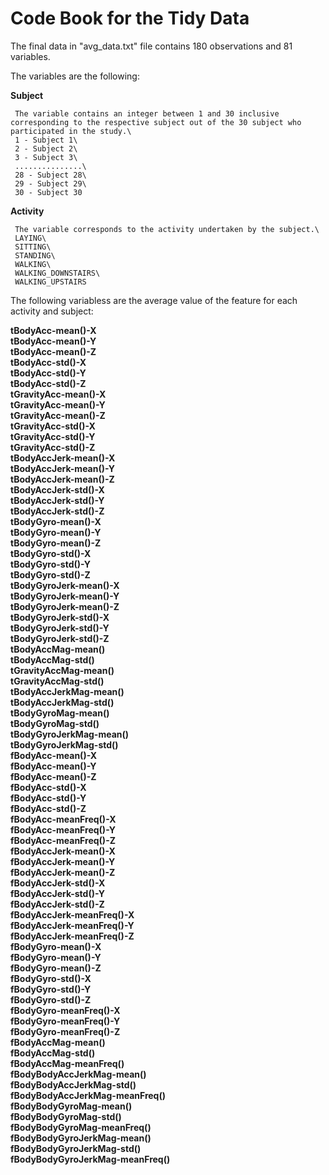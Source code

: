 # Code Book for the Tidy Data

The final data in "avg_data.txt" file contains 180 observations and 81 variables.

The variables are the following:

**Subject**

     The variable contains an integer between 1 and 30 inclusive corresponding to the respective subject out of the 30 subject who participated in the study.\
     1 - Subject 1\
     2 - Subject 2\
     3 - Subject 3\
     ...............\
     28 - Subject 28\
     29 - Subject 29\
     30 - Subject 30
    
**Activity**

     The variable corresponds to the activity undertaken by the subject.\
     LAYING\
     SITTING\
     STANDING\
     WALKING\
     WALKING_DOWNSTAIRS\
     WALKING_UPSTAIRS
    
The following variabless are the average value of the feature for each activity and subject:

**tBodyAcc-mean()-X**\
**tBodyAcc-mean()-Y**\
**tBodyAcc-mean()-Z**\
**tBodyAcc-std()-X**\
**tBodyAcc-std()-Y**\
**tBodyAcc-std()-Z**\
**tGravityAcc-mean()-X**\
**tGravityAcc-mean()-Y**\
**tGravityAcc-mean()-Z**\
**tGravityAcc-std()-X**\
**tGravityAcc-std()-Y**\
**tGravityAcc-std()-Z**\
**tBodyAccJerk-mean()-X**\
**tBodyAccJerk-mean()-Y**\
**tBodyAccJerk-mean()-Z**\
**tBodyAccJerk-std()-X**\
**tBodyAccJerk-std()-Y**\
**tBodyAccJerk-std()-Z**\
**tBodyGyro-mean()-X**\
**tBodyGyro-mean()-Y**\
**tBodyGyro-mean()-Z**\
**tBodyGyro-std()-X**\
**tBodyGyro-std()-Y**\
**tBodyGyro-std()-Z**\
**tBodyGyroJerk-mean()-X**\
**tBodyGyroJerk-mean()-Y**\
**tBodyGyroJerk-mean()-Z**\
**tBodyGyroJerk-std()-X**\
**tBodyGyroJerk-std()-Y**\
**tBodyGyroJerk-std()-Z**\
**tBodyAccMag-mean()**\
**tBodyAccMag-std()**\
**tGravityAccMag-mean()**\
**tGravityAccMag-std()**\
**tBodyAccJerkMag-mean()**\
**tBodyAccJerkMag-std()**\
**tBodyGyroMag-mean()**\
**tBodyGyroMag-std()**\
**tBodyGyroJerkMag-mean()**\
**tBodyGyroJerkMag-std()**\
**fBodyAcc-mean()-X**\
**fBodyAcc-mean()-Y**\
**fBodyAcc-mean()-Z**\
**fBodyAcc-std()-X**\
**fBodyAcc-std()-Y**\
**fBodyAcc-std()-Z**\
**fBodyAcc-meanFreq()-X**\
**fBodyAcc-meanFreq()-Y**\
**fBodyAcc-meanFreq()-Z**\
**fBodyAccJerk-mean()-X**\
**fBodyAccJerk-mean()-Y**\
**fBodyAccJerk-mean()-Z**\
**fBodyAccJerk-std()-X**\
**fBodyAccJerk-std()-Y**\
**fBodyAccJerk-std()-Z**\
**fBodyAccJerk-meanFreq()-X**\
**fBodyAccJerk-meanFreq()-Y**\
**fBodyAccJerk-meanFreq()-Z**\
**fBodyGyro-mean()-X**\
**fBodyGyro-mean()-Y**\
**fBodyGyro-mean()-Z**\
**fBodyGyro-std()-X**\
**fBodyGyro-std()-Y**\
**fBodyGyro-std()-Z**\
**fBodyGyro-meanFreq()-X**\
**fBodyGyro-meanFreq()-Y**\
**fBodyGyro-meanFreq()-Z**\
**fBodyAccMag-mean()**\
**fBodyAccMag-std()**\
**fBodyAccMag-meanFreq()**\
**fBodyBodyAccJerkMag-mean()**\
**fBodyBodyAccJerkMag-std()**\
**fBodyBodyAccJerkMag-meanFreq()**\
**fBodyBodyGyroMag-mean()**\
**fBodyBodyGyroMag-std()**\
**fBodyBodyGyroMag-meanFreq()**\
**fBodyBodyGyroJerkMag-mean()**\
**fBodyBodyGyroJerkMag-std()**\
**fBodyBodyGyroJerkMag-meanFreq()**

